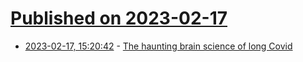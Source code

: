 # [Published on 2023-02-17](index.md)

* [2023-02-17, 15:20:42](https://news.ycombinator.com/item?id=34835623) - [The haunting brain science of long Covid](https://www.statnews.com/2023/02/16/the-haunting-brain-science-of-long-covid/)
